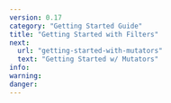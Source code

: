 ```yaml
---
version: 0.17
category: "Getting Started Guide"
title: "Getting Started with Filters"
next:
  url: "getting-started-with-mutators"
  text: "Getting Started w/ Mutators"
info:
warning:
danger:
---
```

